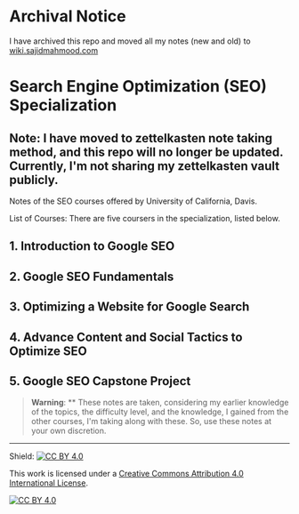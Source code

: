 # Archival Notice
I have archived this repo and moved all my notes (new and old) to [wiki.sajidmahmood.com](https://wiki.sajidmahmood.com)

# Search Engine Optimization (SEO) Specialization

## **Note:** I have moved to zettelkasten note taking method, and this repo will no longer be updated. Currently, I'm not sharing my zettelkasten vault publicly.

Notes of the SEO courses offered by University of California, Davis.

List of Courses: There are five coursers in the specialization, listed below.

## 1. Introduction to Google SEO

## 2. Google SEO Fundamentals

## 3. Optimizing a Website for Google Search

## 4. Advance Content and Social Tactics to Optimize SEO

## 5. Google SEO Capstone Project

> **Warning**: ** These notes are taken, considering my earlier knowledge of the topics, the difficulty level, and the knowledge, I gained from the other courses, I'm taking along with these. So, use these notes at your own discretion.

---

Shield: [![CC BY 4.0][cc-by-shield]][cc-by]

This work is licensed under a
[Creative Commons Attribution 4.0 International License][cc-by].

[![CC BY 4.0][cc-by-image]][cc-by]

[cc-by]: http://creativecommons.org/licenses/by/4.0/
[cc-by-image]: https://i.creativecommons.org/l/by/4.0/88x31.png
[cc-by-shield]: https://img.shields.io/badge/License-CC%20BY%204.0-lightgrey.svg

